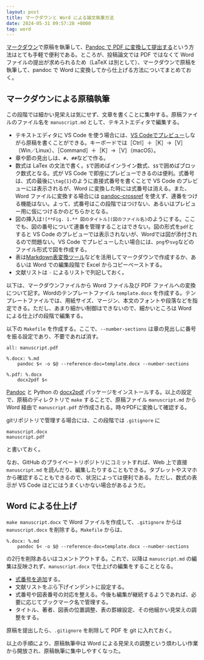 ```yaml
---
layout: post
title: マークダウンと Word による論文執筆方法
date: 2024-05-31 09:57:28 +0000
tag: word
---
```

[マークダウン](https://ja.wikipedia.org/wiki/Markdown)で原稿を執筆して、[Pandoc で PDF に変換して提出する](https://qiita.com/Kumassy/items/5b6ae6b99df08fb434d9)という方法はとても手軽で便利である。ところが、投稿論文では PDF ではなくて Word ファイルの提出が求められるため（LaTeX は別として）、マークダウンで原稿を執筆して、pandoc で Word に変換してから仕上げる方法についてまとめておく。

## マークダウンによる原稿執筆

この段階では細かい見栄えは気にせず、文章を書くことに集中する。原稿ファイルのファイル名を `manuscript.md` として、テキストエディタで編集する。

- テキストエディタに VS Code を使う場合には、[VS Codeでプレビュー](https://atmarkit.itmedia.co.jp/ait/articles/1804/20/news030.html)しながら原稿を書くことができる。キーボードでは［Ctrl］＋［K］→［V］（Win／Linux）、［Command］＋［K］→［V］（macOS）。
- 章や節の見出しは、`#`、`##`などで作る。
- 数式は LaTex の文法で書く。`$`で囲めばインライン数式、`$$`で囲めばブロック数式となる。式が VS Code で即座にプレビューできるのは便利。式番号は、式の最後に`\tag{1}`のように直接式番号を書くことで VS Code のプレビューには表示されるが、Word に変換した時には式番号は消える。また、Word ファイルに変換する場合には [pandoc-crossref](https://lierdakil.github.io/pandoc-crossref/) を使えず、連番をつける機能はない。よって、式番号はこの段階ではつけない、あるいはプレビュー用に仮につけるかのどちらかとなる。
- 図の挿入は`![**Fig. 1.** 図のタイトル](図のファイル名)`のようにする。ここでも、図の番号について連番を管理することはできない。図の形式を`pdf`とすると VS Code のプレビューでは表示されないが、Wordでは図が添付されるので問題ない。VS Code でプレビューしたい場合には、`png`や`svg`などのファイル形式で図を作成する。
- 表は[Markdown表変換ツール](https://boost-tool.com/ja/tools/md_table)などを活用してマークダウンで作成するか、あるいは Word での編集段階で Excel からコピーペーストする。
- 文献リストは `-` によるリストで列記しておく。

以下は、マークダウンファイルから Word ファイル及び PDF ファイルへの変換について記す。Wordのテンプレートファイル `template.docx` を作成する。テンプレートファイルでは、用紙サイズ、マージン、本文のフォントや段落などを指定できる。ただし、あまり細かい制御はできないので、細かいところは Word による仕上げの段階で編集する。

以下の `Makefile` を作成する。ここで、`--number-sections` は章の見出しに番号を振る設定であり、不要であれば消す。
```
all: manuscript.pdf

%.docx: %.md
	pandoc $< -o $@ --reference-doc=template.docx --number-sections

%.pdf: %.docx
	docx2pdf $<
```
[Pandoc](https://qiita.com/sky_y/items/3c5c46ebd319490907e8) と Python の [docx2pdf](https://pypi.org/project/docx2pdf/) パッケージをインストールする。以上の設定で、原稿のディレクトリで `make` することで、原稿ファイル `manuscript.md` から Word 経由で `manuscript.pdf` が作成される。時々PDFに変換して確認する。

gitリポジトリで管理する場合には、この段階では `.gitignore` に
```
manuscript.docx
manuscript.pdf
```
と書いておく。

なお、GitHub のプライベートリポジトリにコミットすれば、Web 上で直接 `manuscript.md` を読んだり、編集したりすることもできる。タブレットやスマホから確認することもできるので、状況によっては便利である。ただし、数式の表示が VS Code ほどにはうまくいかない場合があるようだ。

## Word による仕上げ

`make manuscript.docx` で Word ファイルを作成して、`.gitignore` からは `manuscript.docx` を削除する。`Makefile` からは、
```
%.docx: %.md
	pandoc $< -o $@ --reference-doc=template.docx --number-sections
```
の2行を削除あるいはコメントアウトする。これで、以降は `manuscript.md` の編集は反映されず、`manuscript.docx` で仕上げの編集をすることとなる。

- [式番号を追加](https://sekika.github.io/2023/03/09/WordEquation/)する。
- 文献リストをぶら下げインデントに設定する。
- 式番号や図表番号の対応を整える。今後も編集が継続するようであれば、必要に応じてブックマーク名で管理する。
- タイトル、著者、図表の位置調整、表の罫線設定、その他細かい見栄えの調整をする。

原稿を提出したら、`.gitignore` を削除して PDF を git に入れておく。

以上の手順により、原稿執筆中は Word による見栄えの調整という煩わしい作業から開放され、原稿執筆に集中しやすくなった。
